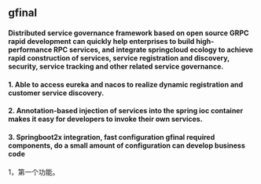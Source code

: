 ## gfinal
#### Distributed service governance framework based on open source GRPC rapid development can quickly help enterprises to build high-performance RPC services, and integrate springcloud ecology to achieve rapid construction of services, service registration and discovery, security, service tracking and other related service governance.
#### 1. Able to access eureka and nacos to realize dynamic registration and customer service discovery.
#### 2. Annotation-based injection of services into the spring ioc container makes it easy for developers to invoke their own services.
#### 3. Springboot2x integration, fast configuration gfinal required components, do a small amount of configuration can develop business code

1，第一个功能。